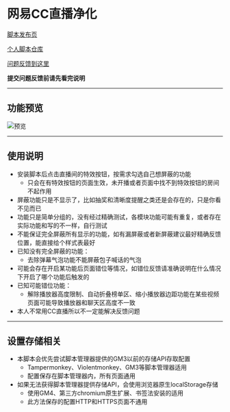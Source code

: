网易CC直播净化
=======================

[脚本发布页](https://greasyfork.org/scripts/382065)

[个人脚本仓库](https://github.com/indefined/UserScripts)

[问题反馈到这里](https://github.com/indefined/UserScripts/issues)

**提交问题反馈前请先看完说明**

-------------------------
## 功能预览

![预览](https://greasyfork.org/system/screenshots/screenshots/000/015/035/original/preview.jpg)

-------------------------
## 使用说明

- 安装脚本后点击直播间的特效按钮，按需求勾选自己想屏蔽的功能
  - 只会在有特效按钮的页面生效，未开播或者页面中找不到特效按钮的房间不起作用
- 屏蔽功能只是不显示了，比如抽奖和清晰度提醒之类还是会存在的，只是你看不见而已
- 功能只是简单分组的，没有经过精确测试，各模块功能可能有重复，或者存在实际功能和写的不一样，自行测试
- 不能保证完全屏蔽所有显示的功能，如有漏屏蔽或者新屏蔽建议最好精确反馈位置，能直接给个样式表最好
- 已知没有完全屏蔽的功能：
  - 去除弹幕气泡功能不能屏蔽包子喊话的气泡
- 可能会存在开启某功能后页面错位等情况，如错位反馈请准确说明在什么情况下开启了哪个功能后触发的
- 已知可能错位功能：
  - 解除播放器高度限制、自动折叠榜单区、缩小播放器边距功能在某些视频页面可能导致播放器和聊天区高度不一致
- 本人不常用CC直播所以不一定能解决反馈问题

-------------------------
## 设置存储相关

- 本脚本会优先尝试脚本管理器提供的GM3以前的存储API存取配置
  - Tampermonkey、Violentmonkey、GM3等脚本管理器适用
  - 配置保存在脚本管理器内，所有页面通用
- 如果无法获得脚本管理器提供存储API，会使用浏览器原生localStorage存储
  - 使用GM4、第三方chromium原生扩展、书签法安装的适用
  - 此方法保存的配置HTTP和HTTPS页面不通用

